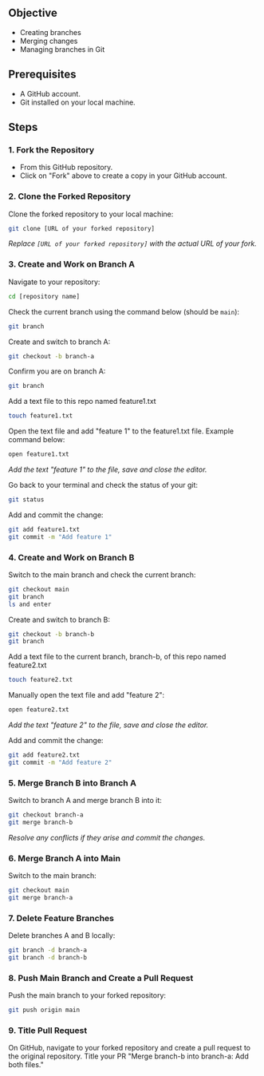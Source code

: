 ## Objective

- Creating branches
- Merging changes
- Managing branches in Git 

## Prerequisites

- A GitHub account.
- Git installed on your local machine.

## Steps

### 1. Fork the Repository

- From this GitHub repository.
- Click on "Fork" above to create a copy in your GitHub account.

### 2. Clone the Forked Repository

Clone the forked repository to your local machine:

```bash
git clone [URL of your forked repository]
```

*Replace `[URL of your forked repository]` with the actual URL of your fork.*

### 3. Create and Work on Branch A

Navigate to your repository:

```bash
cd [repository name]
```

Check the current branch using the command below (should be `main`):

```bash
git branch
```

Create and switch to branch A:

```bash
git checkout -b branch-a
```

Confirm you are on branch A:

```bash
git branch
```

Add a text file to this repo named feature1.txt 

```bash
touch feature1.txt
```

Open the text file and add "feature 1" to the feature1.txt file. Example command below:

```bash
open feature1.txt
```

*Add the text "feature 1" to the file, save and close the editor.*

Go back to your terminal and check the status of your git:

```bash
git status
```

Add and commit the change:

```bash
git add feature1.txt
git commit -m "Add feature 1"
```

### 4. Create and Work on Branch B

Switch to the main branch and check the current branch:

```bash
git checkout main
git branch
ls and enter
```

Create and switch to branch B:

```bash
git checkout -b branch-b
git branch
```

Add a text file to the current branch, branch-b, of this repo named feature2.txt 

```bash
touch feature2.txt
```


Manually open the text file and add "feature 2":

```bash
open feature2.txt
```

*Add the text "feature 2" to the file, save and close the editor.*

Add and commit the change:

```bash
git add feature2.txt
git commit -m "Add feature 2"
```

### 5. Merge Branch B into Branch A

Switch to branch A and merge branch B into it:

```bash
git checkout branch-a
git merge branch-b
```

*Resolve any conflicts if they arise and commit the changes.*

### 6. Merge Branch A into Main

Switch to the main branch:

```bash
git checkout main
git merge branch-a
```

### 7. Delete Feature Branches

Delete branches A and B locally:

```bash
git branch -d branch-a
git branch -d branch-b
```

### 8. Push Main Branch and Create a Pull Request

Push the main branch to your forked repository:

```bash
git push origin main
```
### 9. Title Pull Request

On GitHub, navigate to your forked repository and create a pull request to the original repository. Title your PR "Merge branch-b into branch-a: Add both files."

